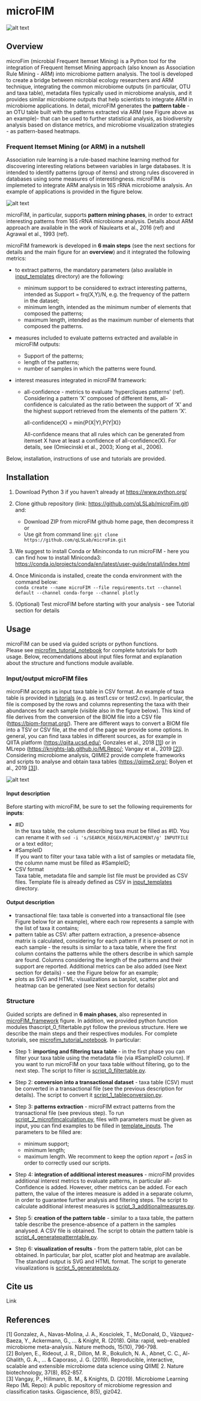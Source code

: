 # microFIM

![alt text](microFIM_framework.jpg)

## Overview
microFim (microbial Frequent Itemset Mining) is a Python tool for the integration of Frequent Itemset Mining approach (also known as Association Rule Mining - ARM) into microbiome pattern analysis.
The tool is developed to create a bridge between microbial ecology researchers and ARM technique, integrating the common microbiome outputs (in particular, OTU and taxa table), metadata files typically used in microbiome analysis, and it provides similar microbiome outputs that help scientists to integrate ARM in microbiome applications. In detail, microFIM generates the **pattern table** - an OTU table built with the patterns extracted via ARM (see Figure above as an example)- that can be used to further statistical analysis, as biodiversity analysis based on distance metrics, and microbiome visualization strategies - as pattern-based heatmaps.

### Frequent Itemset Mining (or ARM) in a nutshell
Association rule learning is a rule-based machine learning method for discovering interesting relations between variables in large databases. It is intended to identify patterns (group of items) and strong rules discovered in databases using some measures of interestingness.
microFIM is implemeted to integrate ARM analysis in 16S rRNA microbiome analysis. An example of applications is provided in the figure below.

![alt text](arm_microbiome_applications.png)

microFIM, in particular, supports **pattern mining phases**, in order to extract interesting patterns from 16S rRNA microbiome analysis.
Details about ARM approach are available in the work of Naulearts et al., 2016 (ref) and Agrawal et al., 1993 (ref).

microFIM framework is developed in **6 main steps** (see the next sections for details and the main figure for an **overview**) and it integrated the following metrics:

* to extract patterns, the mandatory parameters (also available in [input_templates](input_templates) directory) are the following:
   * minimum support to be considered to extract interesting patterns, intended as Support = frq(X,Y)/N, e.g. the frequency of the pattern in the dataset;
   * minimum length, intended as the minimum number of elements that composed the patterns;
   * maximum length, intended as the maximum number of elements that composed the patterns.

* measures included to evaluate patterns extracted and available in microFIM outputs:
   * Support of the patterns;
   * length of the patterns;
   * number of samples in which the patterns were found.
   
* interest measures integrated in microFIM framework:
   * all-confidence - metrics to evaluate 'hypercliques patterns' (ref). Considering a pattern ‘X’ composed of different items, all-confidence is calculated as the     ratio between the support of ‘X’ and the highest support retrieved from the elements of the pattern ‘X’.
   
      all-confidence(X) = min{P(X|Y),P(Y|X)}
   
       All-confidence means that all rules which can be generated from itemset X have at least a confidence of all-confidence(X). For details, see (Omiecinski et    al., 2003; Xiong et al., 2006).

Below, installation, instructions of use and tutorials are provided.

## Installation
1. Download Python 3 if you haven’t already at https://www.python.org/
2. Clone github repository (link: https://github.com/qLSLab/microFim.git) and:
    * Download ZIP from microFIM github home page, then decompress it\
    or 
    * Use git from command line: `git clone https://github.com/qLSLab/microFim.git`

3. We suggest to install Conda or Mininconda to run microFIM - here you can find how to install Miniconda3: https://conda.io/projects/conda/en/latest/user-guide/install/index.html

4. Once Miniconda is installed, create the conda environment with the command below: \
`conda create --name microFIM --file requirements.txt --channel default --channel conda-forge --channel plotly`

5. (Optional) Test microFIM before starting with your analysis - see Tutorial section for details

## Usage
microFIM can be used via guided scripts or python functions. \
Please see [microfim_tutorial_notebook](microfim_tutorial_notebook.ipynb) for complete tutorials for both usage.
Below, recomendations about input files format and explanation about the structure and functions module available.

### Input/output microFIM files
microFIM accepts as input taxa table in CSV format. An example of taxa table is provided in [tutorials](tutorials) (e.g. as test1.csv or test2.csv). In particular, the file is composed by the rows and columns representing the taxa with their abundances for each sample (visible also in the figure below). This kind of file derives from the conversion of the BIOM file into a CSV file (https://biom-format.org/). There are different ways to convert a BIOM file into a TSV or CSV file, at the end of the page we provide some options. In general, you can find taxa tables in different sources, as for example in QIITA platform (https://qiita.ucsd.edu/; Gonzales et al., 2018 [[1]](#1)) or in MLrepo (https://knights-lab.github.io/MLRepo/; Vangay et al., 2019 [[2]](#2)).
Considering microbiome analysis, QIIME2 provide complete frameworks and scripts to analyse and obtain taxa tables (https://qiime2.org/; Bolyen et al., 2019 [[3]](#3)).

![alt text](taxa_table_example.png)

#### Input description
Before starting with microFIM, be sure to set the following requirements for **inputs**:
* #ID \
In the taxa table, the column describing taxa must be filled as #ID. You can rename it with `sed -i 's/SEARCH_REGEX/REPLACEMENT/g' INPUTFILE` \
or a text editor;
* #SampleID \
If you want to filter your taxa table with a list of samples or metadata file, the column name must be filled as #SampleID; 
* CSV format \
Taxa table, metadata file and sample list file must be provided as CSV files. Template file is already defined as CSV in [input_templates](input_templates) directory.

#### Output description
* transactional file: taxa table is converted into a transactional file (see Figure below for an example), where each row represents a sample with the list of taxa it contains;
* pattern table as CSV: after pattern extraction, a presence-absence matrix is calculated, considering for each pattern if it is present or not in each sample - the results is similar to a taxa table, where the first column contains the patterns while the others describe in which sample are found. Columns considering the length of the patterns and their support are reported. Additional metrics can be also added (see Next section for details) - see the Figure below for an example;
* plots as SVG and HTML: visualizations as barplot, scatter plot and heatmap can be generated (see Next section for details)


### Structure
Guided scripts are defined in **6 main phases**, also represented in [microFIM_framework](microFIM_framework.jpg) figure.
In addition, we provided python function modules thascript_0_filtertable.pyt follow the previous structure. Here we describe the main steps and their respectives modules. For complete tutorials, see [microfim_tutorial_notebook](microfim_tutorial_notebook.ipynb). 
In particular:
* Step 1: **importing and filtering taxa table** - in the first phase you can filter your taxa table using the metadata file (via #SampleID column). 
If you want to run microFIM on your taxa table without filtering, go to the next step.
The script to filter is [script_0_filtertable.py](script_0_filtertable.py). 

* Step 2: **conversion into a transactional dataset** - taxa table (CSV) must be converted in a transactional file (see the previous description for details). The script to convert it [script_1_tableconversion.py](script_1_tableconversion.py).

* Step 3: **patterns extraction** - microFIM extract patterns from the transactional file (see previous step). To run [script_2_microfimcalculation.py](script_2_microfimcalculation.py), files with parameters must be given as input, you can find examples to be filled in [template_inputs](template_inputs).
The parameters to be filled are: 
   * minimum support;
   * minimum length;
   * maximum length.
We recomment to keep the option *report = [asS* in order to correctly used our scripts.

* Step 4: **integration of additional interest measures** - microFIM provides additional interest metrics to evaluate patterns, in particular all-Confidence is added. However, other metrics can be added. For each pattern, the value of the interes measure is added in a separate column, in order to guarantee further analysis and filtering steps. The script to calculate additional interest measures is [script_3_additionalmeasures.py](script_3_additionalmeasures.py). 

* Step 5: **creation of the pattern table** - similar to a taxa table, the pattern table describe the presence-absence of a pattern in the samples analysed. A CSV file is obtained. The script to obtain the pattern table is [script_4_generatepatterntable.py](script_4_generatepatterntable.py). 

* Step 6: **visualization of results** - from the pattern table, plot can be obtained. In particular, bar plot, scatter plot and heatmap are available. The standard output is SVG and HTML format. The script to generate visualizations is [script_5_generateplots.py](script_5_generateplots.py).

## Cite us
Link

## References
<a id="1">[1]</a> 
Gonzalez, A., Navas-Molina, J. A., Kosciolek, T., McDonald, D., Vázquez-Baeza, Y., Ackermann, G., ... & Knight, R. (2018). Qiita: rapid, web-enabled microbiome meta-analysis. Nature methods, 15(10), 796-798. \
<a id="2">[2]</a> 
Bolyen, E., Rideout, J. R., Dillon, M. R., Bokulich, N. A., Abnet, C. C., Al-Ghalith, G. A., ... & Caporaso, J. G. (2019). Reproducible, interactive, scalable and extensible microbiome data science using QIIME 2. Nature biotechnology, 37(8), 852-857. \
<a id="3">[3]</a> 
Vangay, P., Hillmann, B. M., & Knights, D. (2019). Microbiome Learning Repo (ML Repo): A public repository of microbiome regression and classification tasks. Gigascience, 8(5), giz042.

